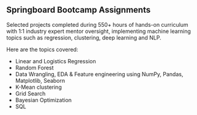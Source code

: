 ## Springboard Bootcamp Assignments

Selected projects completed during 550+ hours of hands-on curriculum with 1:1 industry expert mentor oversight, implementing  machine learning topics such as regression, clustering, deep learning and NLP. 

Here are the topics covered:

- Linear and Logistics Regression
- Random Forest
- Data Wrangling, EDA & Feature engineering using NumPy, Pandas, Matplotlib, Seaborn
- K-Mean clustering
- Grid Search
- Bayesian Optimization
- SQL
